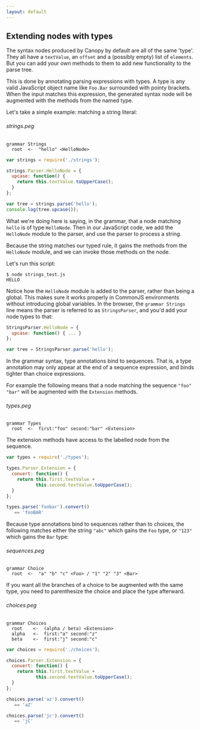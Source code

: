 ```yaml
---
layout: default
---
```


## Extending nodes with types

The syntax nodes produced by Canopy by default are all of the same 'type'.
They all have a `textValue`, an `offset` and a (possibly empty) list of
`elements`. But you can add your own methods to them to add new functionality
to the parse tree.

This is done by annotating parsing expressions with types. A type is any valid
JavaScript object name like `Foo.Bar` surrounded with pointy brackets. When
the input matches this expression, the generated syntax node will be augmented
with the methods from the named type.

Let's take a simple example: matching a string literal:

###### strings.peg

    grammar Strings
      root  <-  "hello" <HelloNode>

```js
var strings = require('./strings');

strings.Parser.HelloNode = {
  upcase: function() {
    return this.textValue.toUpperCase();
  }
};

var tree = strings.parse('hello');
console.log(tree.upcase());
```

What we're doing here is saying, in the grammar, that a node matching `hello`
is of type `HelloNode`. Then in our JavaScript code, we add the `HelloNode`
module to the parser, and use the parser to process a string.

Because the string matches our typed rule, it gains the methods from the
`HelloNode` module, and we can invoke those methods on the node.

Let's run this script:

    $ node strings_test.js
    HELLO

Notice how the `HelloNode` module is added to the parser, rather than being a
global. This makes sure it works properly in CommonJS environments without
introducing global variables. In the browser, the `grammar Strings` line means
the parser is referred to as `StringsParser`, and you'd add your node types to
that:

```js
StringsParser.HelloNode = {
  upcase: function() { ... }
};

var tree = StringsParser.parse('hello');
```

In the grammar syntax, type annotations bind to sequences. That is, a type
annotation may only appear at the end of a sequence expression, and binds
tighter than choice expressions.

For example the following means that a node matching the sequence
`"foo" "bar"` will be augmented with the `Extension` methods.

###### types.peg

    grammar Types
      root  <-  first:"foo" second:"bar" <Extension>

The extension methods have access to the labelled node from the sequence.

```js
var types = require('./types');

types.Parser.Extension = {
  convert: function() {
    return this.first.textValue +
           this.second.textValue.toUpperCase();
  }
};

types.parse('foobar').convert()
   == 'fooBAR'
```

Because type annotations bind to sequences rather than to choices, the
following matches either the string `"abc"` which gains the `Foo` type, or
`"123"` which gains the `Bar` type:

###### sequences.peg

    grammar Choice
      root  <-  "a" "b" "c" <Foo> / "1" "2" "3" <Bar>

If you want all the branches of a choice to be augmented with the same type,
you need to parenthesize the choice and place the type afterward.

###### choices.peg

    grammar Choices
      root    <-  (alpha / beta) <Extension>
      alpha   <-  first:"a" second:"z"
      beta    <-  first:"j" second:"c"

```js
var choices = require('./choices');

choices.Parser.Extension = {
  convert: function() {
    return this.first.textValue +
           this.second.textValue.toUpperCase();
  }
};

choices.parse('az').convert()
   == 'aZ'

choices.parse('jc').convert()
   == 'jC'
```
